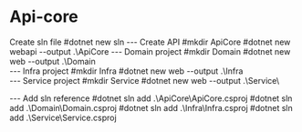 # Api-core
Create sln file
#dotnet new sln
--- Create API
#mkdir ApiCore
#dotnet new webapi --output .\ApiCore
--- Domain project
#mkdir Domain
#dotnet new web --output .\Domain\
--- Infra project
#mkdir Infra
#dotnet new web --output .\Infra\
--- Service project
#mkdir Service
#dotnet new web --output .\Service\

--- Add sln reference
#dotnet sln add .\ApiCore\ApiCore.csproj
#dotnet sln add .\Domain\Domain.csproj
#dotnet sln add .\Infra\Infra.csproj
#dotnet sln add .\Service\Service.csproj

